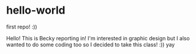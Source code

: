 # hello-world
first repo! :))

Hello! This is Becky reporting in!
I'm interested in graphic design but I also wanted to do some coding too so I decided to take this class! :)) yay
